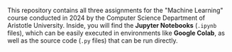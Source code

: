 This repository contains all three assignments for the "Machine Learning" course conducted in 2024 by the Computer Science Department of Aristotle University. Inside, you will find the **Jupyter Notebooks** (`.ipynb` files), which can be easily executed in environments like **Google Colab**, as well as the source code (`.py` files) that can be run directly.

